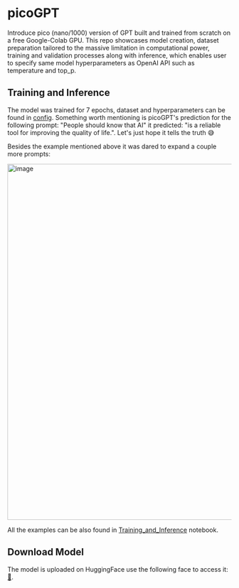 # picoGPT
Introduce pico (nano/1000) version of GPT built and trained from scratch on a free Google-Colab GPU. This repo showcases model creation, dataset preparation tailored to the massive limitation in computational power, training and validation processes along with inference, which enables user to specify same model hyperparameters as OpenAI API such as temperature and top_p.
## Training and Inference
The model was trained for 7 epochs, dataset and hyperparameters can be found in [config](https://github.com/AkmOleksandr/picoGPT/blob/main/config.py). Something worth mentioning is picoGPT's prediction for the following prompt: "People should know that AI" it predicted: "is a reliable tool for improving the quality of life.". Let's just hope it tells the truth 😅

Besides the example mentioned above it was dared to expand a couple more prompts:

<img width="802" alt="image" src="https://github.com/AkmOleksandr/picoGPT/assets/115898001/0650f01e-b0d3-4b2f-bdbc-ff79907af7ce">




All the examples can be also found in [Training_and_Inference](https://github.com/AkmOleksandr/picoGPT/blob/main/Training_and_Inference.ipynb) notebook.
## Download Model
The model is uploaded on HuggingFace use the following face to access it: [🤗](https://huggingface.co/AIisnotapig/picoGPT/tree/main).
